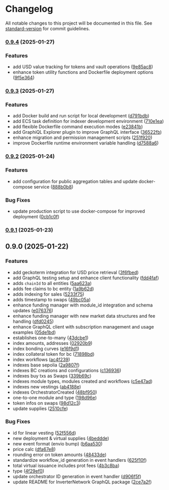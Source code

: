 # Changelog

All notable changes to this project will be documented in this file. See [standard-version](https://github.com/conventional-changelog/standard-version) for commit guidelines.

### [0.9.4](https://github.com/InverterNetwork/indexer/compare/v0.9.3...v0.9.4) (2025-01-27)


### Features

* add USD value tracking for tokens and vault operations ([9e85ac8](https://github.com/InverterNetwork/indexer/commit/9e85ac8d977fb4b05f10068565b3de2eab079d1b))
* enhance token utility functions and Dockerfile deployment options ([9f5e364](https://github.com/InverterNetwork/indexer/commit/9f5e3646e9337fd321efe3b465c61843060ab483))

### [0.9.3](https://github.com/InverterNetwork/indexer/compare/v0.9.2...v0.9.3) (2025-01-27)


### Features

* add Docker build and run script for local development ([d791bdb](https://github.com/InverterNetwork/indexer/commit/d791bdbc190b0891fffce3568c7d470cc9968197))
* add ECS task definition for indexer development environment ([710e1ea](https://github.com/InverterNetwork/indexer/commit/710e1eaaaac3a4a5833fdefe6df3e565371cb048))
* add flexible Dockerfile command execution modes ([e23841b](https://github.com/InverterNetwork/indexer/commit/e23841be5109b9ba1a431eccfddebfcc4babda9c))
* add GraphiQL Explorer plugin to improve GraphQL interface ([36522fb](https://github.com/InverterNetwork/indexer/commit/36522fbdd7c4fa41b4578f0f1456c24408359ba0))
* enhance migration and permission management scripts ([251f920](https://github.com/InverterNetwork/indexer/commit/251f9204eb0c2e302d6af262f945c7d374bcc731))
* improve Dockerfile runtime environment variable handling ([d7588a6](https://github.com/InverterNetwork/indexer/commit/d7588a6620f8fee8c7e9f5b3fe465a39b06371c2))

### [0.9.2](https://github.com/InverterNetwork/indexer/compare/v0.9.1...v0.9.2) (2025-01-24)


### Features

* add configuration for public aggregation tables and update docker-compose service ([888b0b8](https://github.com/InverterNetwork/indexer/commit/888b0b8d447100e3cbaf7ac913ae34aaa3ca4e11))


### Bug Fixes

* update production script to use docker-compose for improved deployment ([0cb1c0f](https://github.com/InverterNetwork/indexer/commit/0cb1c0f5ee7faa9853ab6b2f49462927d1a386c1))

### [0.9.1](https://github.com/InverterNetwork/indexer/compare/v0.9.0...v0.9.1) (2025-01-23)

## 0.9.0 (2025-01-22)

### Features

- add geckoterm integration for USD price retrieval ([3f6fbed](https://github.com/InverterNetwork/indexer/commit/3f6fbed07280310b46bd4f96320951ba6c8ee957))
- add GraphQL testing setup and enhance client functionality ([fdd4faf](https://github.com/InverterNetwork/indexer/commit/fdd4faf302c70839b62106560a1b867ca7fa490b))
- adds `chainId` to all entities ([5aa623a](https://github.com/InverterNetwork/indexer/commit/5aa623aac38dc814b9f42be3732dfc47af727b15))
- adds fee claims to bc entity ([1a9b62d](https://github.com/InverterNetwork/indexer/commit/1a9b62de95d614d78fdeb7c9923767494ec46bde))
- adds indexing for sales ([5233f75](https://github.com/InverterNetwork/indexer/commit/5233f75b135d5aa986dd8b586886ebf50340b6cc))
- adds timestamp to swaps ([49bc05a](https://github.com/InverterNetwork/indexer/commit/49bc05a2fde3c8884510ad666a6a21f1b2831e18))
- enhance funding manager with module_id integration and schema updates ([e076376](https://github.com/InverterNetwork/indexer/commit/e076376bf316788c6b5d9e3e775a01c5efedc672))
- enhance funding manager with new market data structures and fee handling ([dfd0245](https://github.com/InverterNetwork/indexer/commit/dfd02457ce51e54e89474ac1619029b5098c32f1))
- enhance GraphQL client with subscription management and usage examples ([05de1bd](https://github.com/InverterNetwork/indexer/commit/05de1bdbd8d4dd554744f2be7c47fa894b86e462))
- establishes one-to-many ([43dcbe1](https://github.com/InverterNetwork/indexer/commit/43dcbe111307b38b17ff87e0630c7f563c472021))
- index amounts, addresses ([02920b9](https://github.com/InverterNetwork/indexer/commit/02920b99c40f9a02a10eda18d6d91db4250c0940))
- index bonding curves ([e16f9d1](https://github.com/InverterNetwork/indexer/commit/e16f9d1a2eb5185da862b34d686ef175235249ce))
- index collateral token for bc ([71898bd](https://github.com/InverterNetwork/indexer/commit/71898bd12e59910d45004125f77285b7172988fc))
- index workflows ([ac4f239](https://github.com/InverterNetwork/indexer/commit/ac4f2398976685b05aa269e99c119b7db7f6ba89))
- indexes base sepolia ([2a9807f](https://github.com/InverterNetwork/indexer/commit/2a9807fb671d70dcc3403a9f029fd10f6df05d2b))
- indexes BC creations and configurations ([c136936](https://github.com/InverterNetwork/indexer/commit/c136936f87e8cb7cdbabacd669dcdc0cf1430ad0))
- indexes buy txs as Swaps ([339b69c](https://github.com/InverterNetwork/indexer/commit/339b69ce1dd63074b4b10ad506032e892c07b1dd))
- indexes module types, modules created and workflows ([c5e47ad](https://github.com/InverterNetwork/indexer/commit/c5e47ad1b8fb3fdc14c2aa3efbaa1d88b751b06a))
- indexes new vestings ([ab4188e](https://github.com/InverterNetwork/indexer/commit/ab4188e40046f6a8a723a12cde93e027691ca742))
- indexes OrchestratorCreated ([48bf950](https://github.com/InverterNetwork/indexer/commit/48bf950cb0d3719148ea0c6f26441065026ccd23))
- one-to-one module and type ([198d96e](https://github.com/InverterNetwork/indexer/commit/198d96ee4a91ea743a7a34c601b96c036618c6f0))
- token infos on swaps ([98d12c3](https://github.com/InverterNetwork/indexer/commit/98d12c3a0ae97ba5a7d391b1a1d9cabb105cbb0a))
- update supplies ([2510cfe](https://github.com/InverterNetwork/indexer/commit/2510cfeb1019eee567adb13ccc6f54fe6b019c26))

### Bug Fixes

- id for linear vesting ([52f556d](https://github.com/InverterNetwork/indexer/commit/52f556d5acb1f28459e66670f796567dba1db3a7))
- new deployment & virtual supplies ([4beddde](https://github.com/InverterNetwork/indexer/commit/4beddde9c29c52ad7918d0c063cbb9be94d8a6a5))
- new event format (envio bump) ([b6aa530](https://github.com/InverterNetwork/indexer/commit/b6aa530f0ffd59bc676fe7b138beb08079aa71f4))
- price calc ([dfa67e8](https://github.com/InverterNetwork/indexer/commit/dfa67e8899720c267ddf6e40247982161c73317a))
- rounding error on token amounts ([48433de](https://github.com/InverterNetwork/indexer/commit/48433dee5a7ed42e9b1bb9fd21ba00f22c5aba34))
- standardize workflow_id generation in event handlers ([625f10f](https://github.com/InverterNetwork/indexer/commit/625f10f8ee991bcff260c97ad105d87be336d1c6))
- total virtual issuance includes prot fees ([4b3c8ba](https://github.com/InverterNetwork/indexer/commit/4b3c8ba93c90ccd5fe2844a40b957d15a0166d95))
- type ([4f29ef0](https://github.com/InverterNetwork/indexer/commit/4f29ef0e893960336386e063c59884891d158f37))
- update orchestrator ID generation in event handler ([d906f5f](https://github.com/InverterNetwork/indexer/commit/d906f5fc8c3fe817762d052872245547bbab76fe))
- update README for InverterNetwork GraphQL package ([2ce7a2f](https://github.com/InverterNetwork/indexer/commit/2ce7a2f0cc00b207e72991bcd65fcc503a22a525))
